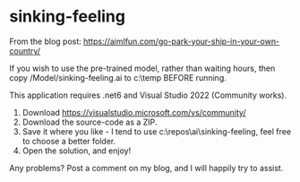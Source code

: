 # sinking-feeling
From the blog post: https://aimlfun.com/go-park-your-ship-in-your-own-country/

If you wish to use the pre-trained model, rather than waiting hours, then 
copy /Model/sinking-feeling.ai to c:\temp BEFORE running.

This application requires .net6 and Visual Studio 2022 (Community works).

1. Download https://visualstudio.microsoft.com/vs/community/
2. Download the source-code as a ZIP. 
3. Save it where you like - I tend to use c:\repos\ai\sinking-feeling, feel free to choose a better folder.
4. Open the solution, and enjoy!

Any problems? Post a comment on my blog, and I will happily try to assist.
